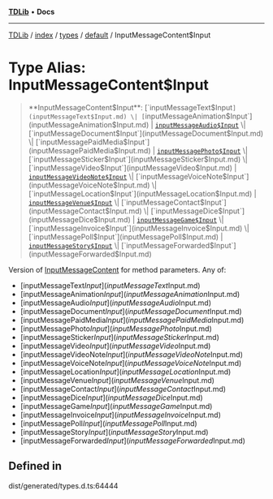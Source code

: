 [**TDLib**](../../../../../../README.md) • **Docs**

***

[TDLib](../../../../../../modules.md) / [index](../../../../../README.md) / [types](../../../README.md) / [default](../README.md) / InputMessageContent$Input

# Type Alias: InputMessageContent$Input

> **InputMessageContent$Input**: [`inputMessageText$Input`](inputMessageText$Input.md) \| [`inputMessageAnimation$Input`](inputMessageAnimation$Input.md) \| [`inputMessageAudio$Input`](inputMessageAudio$Input.md) \| [`inputMessageDocument$Input`](inputMessageDocument$Input.md) \| [`inputMessagePaidMedia$Input`](inputMessagePaidMedia$Input.md) \| [`inputMessagePhoto$Input`](inputMessagePhoto$Input.md) \| [`inputMessageSticker$Input`](inputMessageSticker$Input.md) \| [`inputMessageVideo$Input`](inputMessageVideo$Input.md) \| [`inputMessageVideoNote$Input`](inputMessageVideoNote$Input.md) \| [`inputMessageVoiceNote$Input`](inputMessageVoiceNote$Input.md) \| [`inputMessageLocation$Input`](inputMessageLocation$Input.md) \| [`inputMessageVenue$Input`](inputMessageVenue$Input.md) \| [`inputMessageContact$Input`](inputMessageContact$Input.md) \| [`inputMessageDice$Input`](inputMessageDice$Input.md) \| [`inputMessageGame$Input`](inputMessageGame$Input.md) \| [`inputMessageInvoice$Input`](inputMessageInvoice$Input.md) \| [`inputMessagePoll$Input`](inputMessagePoll$Input.md) \| [`inputMessageStory$Input`](inputMessageStory$Input.md) \| [`inputMessageForwarded$Input`](inputMessageForwarded$Input.md)

Version of [InputMessageContent](InputMessageContent.md) for method parameters.
Any of:
- [inputMessageText$Input](inputMessageText$Input.md)
- [inputMessageAnimation$Input](inputMessageAnimation$Input.md)
- [inputMessageAudio$Input](inputMessageAudio$Input.md)
- [inputMessageDocument$Input](inputMessageDocument$Input.md)
- [inputMessagePaidMedia$Input](inputMessagePaidMedia$Input.md)
- [inputMessagePhoto$Input](inputMessagePhoto$Input.md)
- [inputMessageSticker$Input](inputMessageSticker$Input.md)
- [inputMessageVideo$Input](inputMessageVideo$Input.md)
- [inputMessageVideoNote$Input](inputMessageVideoNote$Input.md)
- [inputMessageVoiceNote$Input](inputMessageVoiceNote$Input.md)
- [inputMessageLocation$Input](inputMessageLocation$Input.md)
- [inputMessageVenue$Input](inputMessageVenue$Input.md)
- [inputMessageContact$Input](inputMessageContact$Input.md)
- [inputMessageDice$Input](inputMessageDice$Input.md)
- [inputMessageGame$Input](inputMessageGame$Input.md)
- [inputMessageInvoice$Input](inputMessageInvoice$Input.md)
- [inputMessagePoll$Input](inputMessagePoll$Input.md)
- [inputMessageStory$Input](inputMessageStory$Input.md)
- [inputMessageForwarded$Input](inputMessageForwarded$Input.md)

## Defined in

dist/generated/types.d.ts:64444
